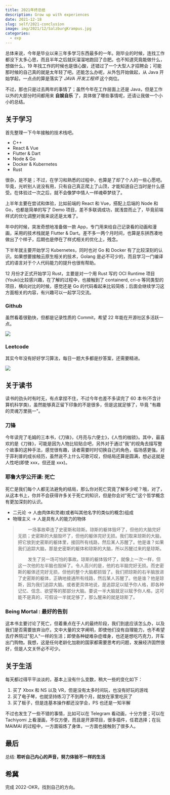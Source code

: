 ```yaml
---
title: 2021年终总结
description: Grow up with experiences
date: 2021-12-18
slug: self/2021-conclusion
image: img/2021/12/SalzburgKrampus.jpg
categories:
  - exp
---
```


总体来说，今年是毕业以来三年多学习东西最多的一年。刚毕业的时候，连找工作都没下太多心思，而且半年之后就灰溜溜地跑回了合肥。也不知道究竟能做什么，想做什么，19 年找工作的时候也是很心酸，还错过了一个大型人才招聘会；可能那时候的自己真的就是太年轻了吧。还能怎么办呢，从外包开始做起，从 Java 开始学起，一点点的算是落实了 _JAVA 开发工程师_ 这个岗位。

不过，那也只是过去两年的事情了；虽然今年在工作层面上还是 Java，但是工作以外的大部分时间都用来 **自娱自乐** 了，具体做了哪些事情呢，还请让我做一个小小的总结。

## 关于学习

首先整理一下今年接触的技术栈吧。

- C++
- React & Vue
- Flutter & Dart
- Node & Go
- Docker & Kubernetes
- Rust

很杂，是不是；不过，在学习和熟悉的过程中，也算是了却了个人的一些心愿吧。毕竟，光听别人说没有用，只有自己真正爬上了山顶，才能知道自己当时是什么感受。在体验过一次之后，就不会像梦中情人一样魂牵梦绕了。

上半年主要在尝试和体验，比如前端的 React 和 Vue，搭配上后端的 Node 和 Go，也都是简单的写了 Demo 项目，差不多联调成功，就浅尝而止了，毕竟前端样式的优化调整对我来说还是太难了。

年中的时候，突发奇想地准备做一款 App，专门用来给自己记录看的动画和漫画，采用的技术栈就是 Flutter & Dart。差不多一两个月时间，也算是东拼西凑地做出了个样子，后期也是停在了样式相关的优化上，残念。

下半年就主要开始学习 Kubernetes，同时也对 Go 和 Docker 有了比较深刻的认识。如果想要接触云原生相关的技术，Golang 是必不可少的，而且学习一门编译式的语言对于个人代码能力的提升也很有帮助。

12 月份才正式开始学习 Rust，主要是对一个用 Rust 写的 OCI Runtime 项目(Youki)比较感兴趣，在了解的过程中，也接触到了 containerd, cri-o 等同类型的项目，横向对比的时候，感觉还是 Go 的代码看起来比较简练；后面会继续学习这方面相关的内容，有兴趣可以一起学习交流。

### Github

虽然看着很勤快，但都是记录性质的 Commit，希望 22 年能在开源社区多活跃一点。

![ ](img/2021/12/github.png)

### Leetcode

其实今年没有好好学习算法，每日一题大多都是抄答案，还需要精进。

![ ](img/2021/12/lc.png)

## 关于读书

读书的劲头时有时无，有点拿捏不住，不过今年也差不多读完了 60 本书(不含计算机科学类)，虽然能够真正留下印象的不是很多，但是这就足够了，毕竟 "有趣的灵魂万里挑一"。

### 刀锋

今年读完了毛姆的三本书，《刀锋》，《月亮与六便士》，《人性的枷锁》。其中，最喜欢的是《刀锋》，可能是因为人物比较贴合吧，另外对于通过"我"的视角去描写整个故事的这种手法，感觉很有趣，读者需要时时切换自己的角色，临场感更强。对于菲利普的成长经历，虽然说不上什么可歌可叹，但结局还算是圆满，想必这就是人性吧(即使 xxx，但还是 xxx)。

### 耶鲁大学公开课: 死亡

死亡是我们每个人都无法避免的结局，那么你对死亡究竟了解多少呢？哦，对了，从这本书上，你并不会获得许多关于死亡的知识，但是你会对"死亡"这个哲学概念有更加深刻的认识。

- 二元论 -> 人由肉体和灵魂(或者叫其他名字的类似的概念)组成
- 物理主义 -> 人是具有人的能力的物体

> &nbsp;&nbsp;&nbsp;&nbsp;&nbsp;&nbsp;&nbsp;&nbsp;一场事故牵连了史密斯和琼斯。琼斯的躯体毁坏了，但他的大脑完好无损；史密斯的大脑毁坏了，但他的躯体完好无损。我们取来琼斯的大脑，把它放到史密斯的躯体里，接回所有线路，然后某人苏醒了。他是谁？如果我们追踪大脑，那是史密斯的躯体和琼斯的大脑，所以苏醒过来的是琼斯。
>
> &nbsp;&nbsp;&nbsp;&nbsp;&nbsp;&nbsp;&nbsp;&nbsp;发生了另一场可怕的事故。琼斯的躯体毁坏了，就像上一次一样，但这一次他的左半脑也毁掉了。令人高兴的是，他的右半脑完好无损。而史密斯的躯体还完好无损，但他的整个大脑都损毁了。我们把琼斯的右半脑放进了史密斯的躯体，正确地接通所有线路，然后某人苏醒了。他是谁？他是琼斯，因为我们追踪大脑。或者更具体地说，是追踪足以赋予你人格，即各种记忆、信念、欲望等的那部分大脑。要说一半大脑就足以赋予你人格，这可能不是真的，可假设一半就足够了，那么醒来的就是琼斯了。

### Being Mortal : 最好的告别

这本书主要讨论了死亡，但着重点在于人的最终阶段，我们到底应该怎么办，以及我们是否需要放弃治疗。文中大量的文字阐明，即使他们没有自理能力，也不希望去疗养院过"犯人"一样的生活；即使各种疑难杂症缠身，也还是想吃巧克力，开车出门购物。我想，这是任何老龄化加剧的国家都需要思考的问题，发展经济固然很好，但是人文关怀必不可少。

## 关于生活

每天都过得平平淡淡的，基本上没有什么变数，稍大一些的变化如下：

1. 买了 Xbox 和 NS 以及 VR，但是没有太多时间玩，也没有好玩的游戏
2. 买了电子琴，也就坚持练习了不到两个月，就放在家里吃灰了
3. 买了板子，但是连基本操作都还没学会，PS 也还是一知半解

不过也发生了一些不错的事情，比如可以在 Telegram 看动画，十分方便；可以在 Tachiyomi 上看漫画，不仅方便，而且是开源项目，很多插件，任君选择；在玩 MAIMAI 的过程中，一方面锻炼了身体，一方面也接触到了很多人。

## 最后

总结: **聆听自己内心的声音，努力体验不一样的生活**

## 希冀

完成 2022-OKR，找到自己的方向。
